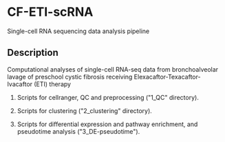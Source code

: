 # CF-ETI-scRNA
Single-cell RNA sequencing data analysis pipeline

## Description
Computational analyses of single-cell RNA-seq data from bronchoalveolar lavage of preschool cystic fibrosis receiving Elexacaftor-Texacaftor-Ivacaftor (ETI) therapy

  1. Scripts for cellranger, QC and preprocessing ("1_QC" directory).

  2. Scripts for clustering ("2_clustering" directory).

  3. Scripts for differential expression and pathway enrichment, and pseudotime analysis ("3_DE-pseudotime").

